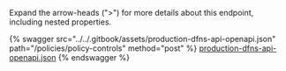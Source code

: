 Expand the arrow-heads (">") for more details about this endpoint, including nested properties.  

 {% swagger src="../../.gitbook/assets/production-dfns-api-openapi.json" path="/policies/policy-controls" method="post" %}
[production-dfns-api-openapi.json](../../.gitbook/assets/production-dfns-api-openapi.json)
{% endswagger %}
